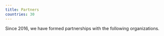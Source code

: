 ```yaml
---
title: Partners
countries: 30
---
```

Since 2016, we have formed partnerships with the following organizations.
